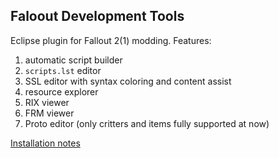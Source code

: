 ## Faloout Development Tools
Eclipse plugin for Fallout 2(1) modding. Features:

1. automatic script builder
2. `scripts.lst` editor
3. SSL editor with syntax coloring and content assist
4. resource explorer
5. RIX viewer
6. FRM viewer
7. Proto editor (only critters and items fully supported at now)

[Installation notes][install-wiki]

[install-wiki]: <https://github.com/KLIMaka/fdt/wiki/Installation>